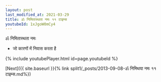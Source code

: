 ```yaml
---
layout: post
last_modified_at: 2021-03-29
title: ॐ निमितास्थता नमः ११ टाइम्स
youtubeId: 1xJgoW0mCy4
---
```

 
 
 ॐ निमितास्थता नमः  
 
 -  जो कारणों में निवास करता है 
 
  
 
  
 
 
 
 
 
 


{% include youtubePlayer.html id=page.youtubeId %}
 
[Next]({{ site.baseurl }}{% link  split1/_posts/2013-09-08-ॐ निमिथया नमः ११ टाइम्स.md%})
 
